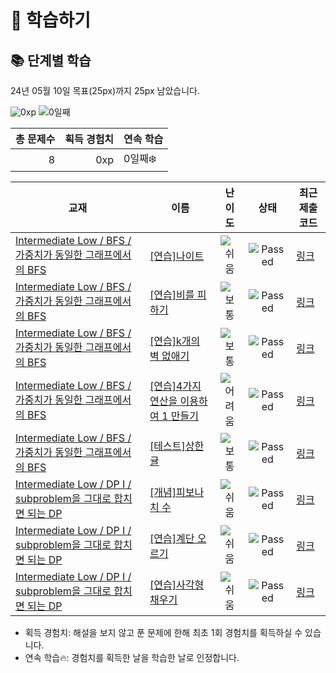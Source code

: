 # 📖 학습하기

## 📚 단계별 학습
24년 05월 10일 목표(25px)까지 25px 남았습니다.

![0xp](https://img.shields.io/badge/EXP-0xp-%235cb85c.svg?for-the-badge)
![0일째](https://img.shields.io/badge/연속학습-0일째-%23E34F26.svg?for-the-badge)

|총 문제수|획득 경험치|연속 학습|
|---:|---:|---|
8|0xp|0일째❄️|

|교재|이름|난이도|상태|최근 제출 코드|
|---|---|:---:|:---:|---|
|[Intermediate Low / BFS / 가중치가 동일한 그래프에서의 BFS](https://www.codetree.ai/missions?missionId=2)|[[연습]나이트](https://www.codetree.ai/missions/2/problems/knight-movements)|![쉬움][easy]|![Passed][passed]|[링크](https://github.com/hurontrara/codetree-TILs/blob/main/240510/%EB%82%98%EC%9D%B4%ED%8A%B8/knight-movements.java)|
|[Intermediate Low / BFS / 가중치가 동일한 그래프에서의 BFS](https://www.codetree.ai/missions?missionId=2)|[[연습]비를 피하기](https://www.codetree.ai/missions/2/problems/stay-out-of-rain)|![보통][medium]|![Passed][passed]|[링크](https://github.com/hurontrara/codetree-TILs/blob/main/240510/%EB%B9%84%EB%A5%BC%20%ED%94%BC%ED%95%98%EA%B8%B0/stay-out-of-rain.java)|
|[Intermediate Low / BFS / 가중치가 동일한 그래프에서의 BFS](https://www.codetree.ai/missions?missionId=2)|[[연습]k개의 벽 없애기](https://www.codetree.ai/missions/2/problems/remove-k-walls)|![보통][medium]|![Passed][passed]|[링크](https://github.com/hurontrara/codetree-TILs/blob/main/240510/k%EA%B0%9C%EC%9D%98%20%EB%B2%BD%20%EC%97%86%EC%95%A0%EA%B8%B0/remove-k-walls.java)|
|[Intermediate Low / BFS / 가중치가 동일한 그래프에서의 BFS](https://www.codetree.ai/missions?missionId=2)|[[연습]4가지 연산을 이용하여 1 만들기](https://www.codetree.ai/missions/2/problems/make-one-using-four-operations)|![어려움][hard]|![Passed][passed]|[링크](https://github.com/hurontrara/codetree-TILs/blob/main/240510/4%EA%B0%80%EC%A7%80%20%EC%97%B0%EC%82%B0%EC%9D%84%20%EC%9D%B4%EC%9A%A9%ED%95%98%EC%97%AC%201%20%EB%A7%8C%EB%93%A4%EA%B8%B0/make-one-using-four-operations.java)|
|[Intermediate Low / BFS / 가중치가 동일한 그래프에서의 BFS](https://www.codetree.ai/missions?missionId=2)|[[테스트]상한 귤](https://www.codetree.ai/missions/2/problems/oranges-have-gone-bad)|![보통][medium]|![Passed][passed]|[링크](https://github.com/hurontrara/codetree-TILs/blob/main/240510/%EC%83%81%ED%95%9C%20%EA%B7%A4/oranges-have-gone-bad.java)|
|[Intermediate Low / DP I / subproblem을 그대로 합치면 되는 DP](https://www.codetree.ai/missions?missionId=2)|[[개념]피보나치 수](https://www.codetree.ai/missions/2/problems/fibonacci-number)|![쉬움][easy]|![Passed][passed]|[링크](https://github.com/hurontrara/codetree-TILs/blob/main/240510/%ED%94%BC%EB%B3%B4%EB%82%98%EC%B9%98%20%EC%88%98/fibonacci-number.java)|
|[Intermediate Low / DP I / subproblem을 그대로 합치면 되는 DP](https://www.codetree.ai/missions?missionId=2)|[[연습]계단 오르기](https://www.codetree.ai/missions/2/problems/climbing-stairs)|![쉬움][easy]|![Passed][passed]|[링크](https://github.com/hurontrara/codetree-TILs/blob/main/240510/%EA%B3%84%EB%8B%A8%20%EC%98%A4%EB%A5%B4%EA%B8%B0/climbing-stairs.java)|
|[Intermediate Low / DP I / subproblem을 그대로 합치면 되는 DP](https://www.codetree.ai/missions?missionId=2)|[[연습]사각형 채우기](https://www.codetree.ai/missions/2/problems/rectangle-fill)|![쉬움][easy]|![Passed][passed]|[링크](https://github.com/hurontrara/codetree-TILs/blob/main/240510/%EC%82%AC%EA%B0%81%ED%98%95%20%EC%B1%84%EC%9A%B0%EA%B8%B0/rectangle-fill.java)|


* 획득 경험치: 해설을 보지 않고 푼 문제에 한해 최초 1회 경험치를 획득하실 수 있습니다.
* 연속 학습🔥: 경험치를 획득한 날을 학습한 날로 인정합니다.










[b5]: https://img.shields.io/badge/Bronze_5-%235D3E31.svg
[b4]: https://img.shields.io/badge/Bronze_4-%235D3E31.svg
[b3]: https://img.shields.io/badge/Bronze_3-%235D3E31.svg
[b2]: https://img.shields.io/badge/Bronze_2-%235D3E31.svg
[b1]: https://img.shields.io/badge/Bronze_1-%235D3E31.svg
[s5]: https://img.shields.io/badge/Silver_5-%23394960.svg
[s4]: https://img.shields.io/badge/Silver_4-%23394960.svg
[s3]: https://img.shields.io/badge/Silver_3-%23394960.svg
[s2]: https://img.shields.io/badge/Silver_2-%23394960.svg
[s1]: https://img.shields.io/badge/Silver_1-%23394960.svg
[g5]: https://img.shields.io/badge/Gold_5-%23FFC433.svg
[g4]: https://img.shields.io/badge/Gold_4-%23FFC433.svg
[g3]: https://img.shields.io/badge/Gold_3-%23FFC433.svg
[g2]: https://img.shields.io/badge/Gold_2-%23FFC433.svg
[g1]: https://img.shields.io/badge/Gold_1-%23FFC433.svg
[p5]: https://img.shields.io/badge/Platinum_5-%2376DDD8.svg
[p4]: https://img.shields.io/badge/Platinum_4-%2376DDD8.svg
[p3]: https://img.shields.io/badge/Platinum_3-%2376DDD8.svg
[p2]: https://img.shields.io/badge/Platinum_2-%2376DDD8.svg
[p1]: https://img.shields.io/badge/Platinum_1-%2376DDD8.svg
[passed]: https://img.shields.io/badge/Passed-%23009D27.svg
[failed]: https://img.shields.io/badge/Failed-%23D24D57.svg
[easy]: https://img.shields.io/badge/쉬움-%235cb85c.svg?for-the-badge
[medium]: https://img.shields.io/badge/보통-%23FFC433.svg?for-the-badge
[hard]: https://img.shields.io/badge/어려움-%23D24D57.svg?for-the-badge